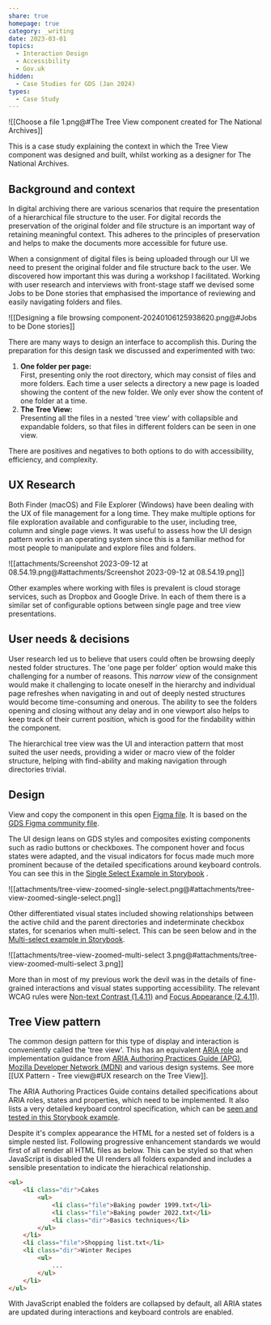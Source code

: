 ```yaml
---
share: true
homepage: true
category: _writing
date: 2023-03-01
topics:
  - Interaction Design
  - Accessibility
  - Gov.uk
hidden:
  - Case Studies for GDS (Jan 2024)
types:
  - Case Study
---
```



![[Choose a file 1.png@#The Tree View component created for The National Archives]]

This is a case study explaining the context in which the Tree View component was designed and built, whilst working as a designer for The National Archives.

## Background and context

In digital archiving there are various scenarios that require the presentation of a hierarchical file structure to the user. For digital records the preservation of the original folder and file structure is an important way of retaining meaningful context. This adheres to the principles of preservation and helps to make the documents more accessible for future use. 

When a consignment of digital files is being uploaded through our UI we need to present the original folder and file structure back to the user. We discovered how important this was during a workshop I facilitated. Working with user research and interviews with front-stage staff we devised some Jobs to be Done stories that emphasised the importance of reviewing and easily navigating folders and files. 

![[Designing a file browsing component-20240106125938620.png@#Jobs to be Done stories]]


There are many ways to design an interface to accomplish this. During the preparation for this design task we discussed and experimented with two:  
1. **One folder per page:**<br>First, presenting only the root directory, which may consist of files and more folders. Each time a user selects a directory a new page is loaded showing the content of the new folder. We only ever show the content of one folder at a time. 
2. **The Tree View:**<br>Presenting all the files in a nested 'tree view' with collapsible and expandable folders, so that files in different folders can be seen in one view.

There are positives and negatives to both options to do with accessibility, efficiency, and complexity.  

## UX Research
Both Finder (macOS) and File Explorer (Windows) have been dealing with the UX of file management for a long time. They make multiple options for file exploration available and configurable to the user, including tree, column and single page views. It was useful to assess how the UI design pattern works in an operating system since this is a familiar method for most people to manipulate and explore files and folders. 

![[attachments/Screenshot 2023-09-12 at 08.54.19.png@#attachments/Screenshot 2023-09-12 at 08.54.19.png]]

Other examples where working with files is prevalent is cloud storage services, such as Dropbox and Google Drive. In each of them there is a similar set of configurable options between single page and tree view presentations. 

## User needs & decisions
User research led us to believe that users could often be browsing deeply nested folder structures. The 'one page per folder' option would make this challenging for a number of reasons. This *narrow view* of the consignment would make it challenging to locate oneself in the hierarchy and individual page refreshes when navigating in and out of deeply nested structures would become time-consuming and onerous. The ability to see the folders opening and closing without any delay and in one viewport also helps to keep track of their current position, which is good for the findability within the component. 

The hierarchical tree view was the UI and interaction pattern that most suited the user needs, providing a wider or macro view of the folder structure, helping with find-ability and making navigation through directories trivial.

## Design

View and copy the component in this open [Figma file](https://www.figma.com/file/Q1I8wOlOkKe5biTkXIzgIc/GDS-Tree-View?type=design&node-id=21012%3A12289&mode=design&t=mFYZ8jiYRr3z62yE-1). It is based on the [GDS Figma community file](https://www.figma.com/community/file/946837271092540314/GOV.UK-Design-System). 

<!-- 
> [!NOTE] Tidy up and publish as Figma component
> Currently the Figma file could be organised better so will return to this and make the Tree View a proper component.  
-->

The UI design leans on GDS styles and composites existing components such as radio buttons or checkboxes. The component hover and focus states were adapted, and the visual indicators for focus made much more prominent because of the detailed specifications around keyboard controls. You can see this in the [Single Select Example in Storybook](https://nationalarchives.github.io/tdr-components/?path=/story/tdr-tree-view--expand-select-and-display-selected) .

![[attachments/tree-view-zoomed-single-select.png@#attachments/tree-view-zoomed-single-select.png]]

Other differentiated visual states included showing relationships between the active child and the parent directories and indeterminate checkbox states, for scenarios when multi-select. This can be seen below and in the [Multi-select example in Storybook](https://nationalarchives.github.io/tdr-components/?path=/story/tdr-tree-view--multiple-select-child-sets-parent-to-indeterminate).

![[attachments/tree-view-zoomed-multi-select 3.png@#attachments/tree-view-zoomed-multi-select 3.png]]

More than in most of my previous work the devil was in the details of fine-grained interactions and visual states supporting accessibility. The relevant WCAG rules were [Non-text Contrast (1.4.11)](https://www.w3.org/WAI/WCAG22/Understanding/non-text-contrast.html) and [Focus Appearance (2.4.11)](https://www.w3.org/WAI/WCAG22/Understanding/focus-appearance.html).

## Tree View pattern
The common design pattern for this type of display and interaction is conveniently called the 'tree view'. This has an equivalent [ARIA role](https://www.w3.org/TR/2017/REC-wai-aria-1.1-20171214/#tree) and implementation guidance from [ARIA Authoring Practices Guide (APG)](https://www.w3.org/WAI/ARIA/apg/patterns/treeview/), [Mozilla Developer Network (MDN)](https://developer.mozilla.org/en-US/docs/Web/Accessibility/ARIA/Roles/tree_role) and various design systems. See more [[UX Pattern - Tree view@#UX research on the Tree View]].

The ARIA Authoring Practices Guide contains detailed specifications about ARIA roles, states and properties, which need to be implemented. It also lists a very detailed keyboard control specification, which can be [seen and tested in this Storybook example](https://nationalarchives.github.io/tdr-components/?path=/story/tdr-tree-view--keyboard-navigate-move-up-with-left-arrow).

Despite it's complex appearance the HTML for a nested set of folders is a simple nested list. Following progressive enhancement standards we would first of all render all HTML files as below. This can be styled so that when JavaScript is disabled the UI renders all folders expanded and includes a sensible presentation to indicate the hierachical relationship. 

```html
<ul>
	<li class="dir">Cakes
		<ul>
			<li class="file">Baking powder 1999.txt</li>
			<li class="file">Baking powder 2022.txt</li>
			<li class="dir">Basics techniques</li>
		</ul>
	</li>
	<li class="file">Shopping list.txt</li>
	<li class="dir">Winter Recipes
		<ul>
			...
		</ul>
	</li>
</ul>
```

With JavaScript enabled the folders are collapsed by default, all ARIA states are updated during interactions and keyboard controls are enabled.

